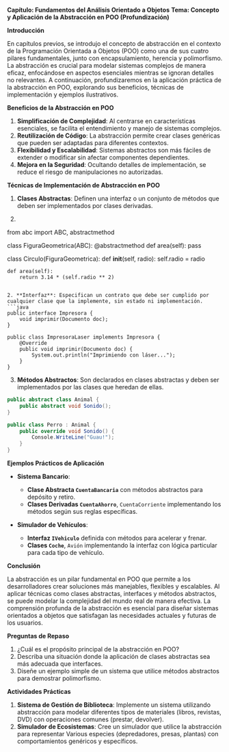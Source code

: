**Capítulo: Fundamentos del Análisis Orientado a Objetos**
**Tema: Concepto y Aplicación de la Abstracción en POO (Profundización)**

**Introducción**

En capítulos previos, se introdujo el concepto de abstracción en el contexto de la Programación Orientada a Objetos (POO) como una de sus cuatro pilares fundamentales, junto con encapsulamiento, herencia y polimorfismo. La abstracción es crucial para modelar sistemas complejos de manera eficaz, enfocándose en aspectos esenciales mientras se ignoran detalles no relevantes. A continuación, profundizaremos en la aplicación práctica de la abstracción en POO, explorando sus beneficios, técnicas de implementación y ejemplos ilustrativos.

**Beneficios de la Abstracción en POO**

1. **Simplificación de Complejidad**: Al centrarse en características esenciales, se facilita el entendimiento y manejo de sistemas complejos.
2. **Reutilización de Código**: La abstracción permite crear clases genéricas que pueden ser adaptadas para diferentes contextos.
3. **Flexibilidad y Escalabilidad**: Sistemas abstractos son más fáciles de extender o modificar sin afectar componentes dependientes.
4. **Mejora en la Seguridad**: Ocultando detalles de implementación, se reduce el riesgo de manipulaciones no autorizadas.

**Técnicas de Implementación de Abstracción en POO**

1. **Clases Abstractas**: Definen una interfaz o un conjunto de métodos que deben ser implementados por clases derivadas.
2. ```python
from abc import ABC, abstractmethod

class FiguraGeometrica(ABC):
    @abstractmethod
    def area(self):
        pass

class Circulo(FiguraGeometrica):
    def __init__(self, radio):
        self.radio = radio
    
    def area(self):
        return 3.14 * (self.radio ** 2)
```

2. **Interfaz**: Especifican un contrato que debe ser cumplido por cualquier clase que la implemente, sin estado ni implementación.
```java
public interface Impresora {
    void imprimir(Documento doc);
}

public class ImpresoraLaser implements Impresora {
    @Override
    public void imprimir(Documento doc) {
        System.out.println("Imprimiendo con láser...");
    }
}
```

3. **Métodos Abstractos**: Son declarados en clases abstractas y deben ser implementados por las clases que heredan de ellas.
```csharp
public abstract class Animal {
    public abstract void Sonido();
}

public class Perro : Animal {
    public override void Sonido() {
        Console.WriteLine("Guau!");
    }
}
```

**Ejemplos Prácticos de Aplicación**

- **Sistema Bancario**: 
  - **Clase Abstracta `CuentaBancaria`** con métodos abstractos para depósito y retiro.
  - **Clases Derivadas `CuentaAhorro`**, `CuentaCorriente` implementando los métodos según sus reglas específicas.

- **Simulador de Vehículos**:
  - **Interfaz `IVehiculo`** definida con métodos para acelerar y frenar.
  - **Clases `Coche`**, `Avión` implementando la interfaz con lógica particular para cada tipo de vehículo.

**Conclusión**

La abstracción es un pilar fundamental en POO que permite a los desarrolladores crear soluciones más manejables, flexibles y escalables. Al aplicar técnicas como clases abstractas, interfaces y métodos abstractos, se puede modelar la complejidad del mundo real de manera efectiva. La comprensión profunda de la abstracción es esencial para diseñar sistemas orientados a objetos que satisfagan las necesidades actuales y futuras de los usuarios.

**Preguntas de Repaso**

1. ¿Cuál es el propósito principal de la abstracción en POO?
2. Describa una situación donde la aplicación de clases abstractas sea más adecuada que interfaces.
3. Diseñe un ejemplo simple de un sistema que utilice métodos abstractos para demostrar polimorfismo.

**Actividades Prácticas**

1. **Sistema de Gestión de Biblioteca**: Implemente un sistema utilizando abstracción para modelar diferentes tipos de materiales (libros, revistas, DVD) con operaciones comunes (prestar, devolver).
2. **Simulador de Ecosistemas**: Cree un simulador que utilice la abstracción para representar Various especies (depredadores, presas, plantas) con comportamientos genéricos y específicos.
